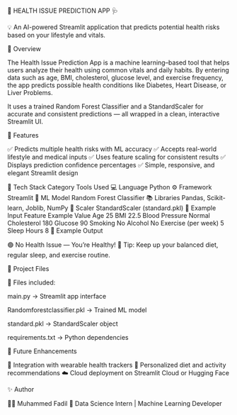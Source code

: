 🌟 HEALTH ISSUE PREDICTION APP 🩺

💡 An AI-powered Streamlit application that predicts potential health risks based on your lifestyle and vitals.








🧠 Overview

The Health Issue Prediction App is a machine learning–based tool that helps users analyze their health using common vitals and daily habits.
By entering data such as age, BMI, cholesterol, glucose level, and exercise frequency, the app predicts possible health conditions like Diabetes, Heart Disease, or Liver Problems.

It uses a trained Random Forest Classifier and a StandardScaler for accurate and consistent predictions — all wrapped in a clean, interactive Streamlit UI.

🚀 Features

✅ Predicts multiple health risks with ML accuracy
✅ Accepts real-world lifestyle and medical inputs
✅ Uses feature scaling for consistent results
✅ Displays prediction confidence percentages
✅ Simple, responsive, and elegant Streamlit design

🧰 Tech Stack
Category	Tools Used
💻 Language	Python
⚙️ Framework	Streamlit
🤖 ML Model	Random Forest Classifier
📚 Libraries	Pandas, Scikit-learn, Joblib, NumPy
📏 Scaler	StandardScaler (standard.pkl)
🧬 Example Input
Feature	Example Value
Age	25
BMI	22.5
Blood Pressure	Normal
Cholesterol	180
Glucose	90
Smoking	No
Alcohol	No
Exercise (per week)	5
Sleep Hours	8
🎯 Example Output

🟢 No Health Issue — You’re Healthy!
💬 Tip: Keep up your balanced diet, regular sleep, and exercise routine.

📂 Project Files

📁 Files included:

main.py → Streamlit app interface

Randomforestclassifier.pkl → Trained ML model

standard.pkl → StandardScaler object

requirements.txt → Python dependencies

💚 Future Enhancements

🚀 Integration with wearable health trackers
🍎 Personalized diet and activity recommendations
☁️ Cloud deployment on Streamlit Cloud or Hugging Face

✨ Author

👨‍💻 Muhammed Fadil
📧 Data Science Intern | Machine Learning Developer
